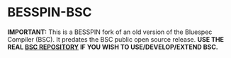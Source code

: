 # BESSPIN-BSC #

**IMPORTANT:** This is a BESSPIN fork of an old version of the Bluespec
Compiler (BSC).  It predates the BSC public open source release.  **USE THE
REAL [BSC REPOSITORY](https://github.com/B-Lang-org/bsc) IF YOU WISH TO
USE/DEVELOP/EXTEND BSC.**
